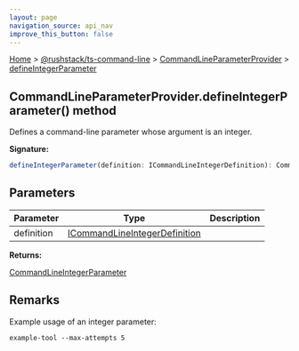 ```yaml
---
layout: page
navigation_source: api_nav
improve_this_button: false
---
```



[Home](./index.md) &gt; [@rushstack/ts-command-line](./ts-command-line.md) &gt; [CommandLineParameterProvider](./ts-command-line.commandlineparameterprovider.md) &gt; [defineIntegerParameter](./ts-command-line.commandlineparameterprovider.defineintegerparameter.md)

## CommandLineParameterProvider.defineIntegerParameter() method

Defines a command-line parameter whose argument is an integer.

<b>Signature:</b>

```typescript
defineIntegerParameter(definition: ICommandLineIntegerDefinition): CommandLineIntegerParameter;
```

## Parameters

|  Parameter | Type | Description |
|  --- | --- | --- |
|  definition | [ICommandLineIntegerDefinition](./ts-command-line.icommandlineintegerdefinition.md) |  |

<b>Returns:</b>

[CommandLineIntegerParameter](./ts-command-line.commandlineintegerparameter.md)

## Remarks

Example usage of an integer parameter:

```
example-tool --max-attempts 5

```
